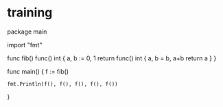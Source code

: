 # training

package main

import "fmt"
<!-- Start  from here -->
func fib() func() int {
	a, b := 0, 1
	return func() int {
		a, b = b, a+b
		return a
	}
}

func main() {
	f := fib()
	
	fmt.Println(f(), f(), f(), f(), f())
}
